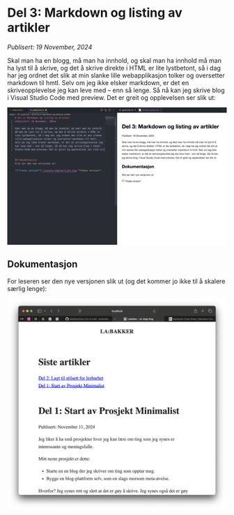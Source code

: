 # Del 3: Markdown og listing av artikler
*Publisert: 19 November, 2024*

Skal man ha en blogg, må man ha innhold, og skal man ha innhold må man ha lyst til å skrive, og det å skrive direkte i HTML er lite lystbetont, så i dag har jeg ordnet det slik at min slanke lille webapplikasjon tolker og oversetter markdown til hmtl. Selv om jeg ikke elsker markdown, er det en skriveopplevelse jeg kan leve med – enn så lenge. Så nå kan jeg skrive blog i Visual Studio Code med preview. Det er greit og opplevelsen ser slik ut:

![](./assets/img/del3_skriveopplevelsen.png "Skriveopplevelsen")

## Dokumentasjon
For leseren ser den nye versjonen slik ut (og det kommer jo ikke til å skalere særlig lenge):

!["Tredje versjon"](./assets/img/del3_doc.png "Tredje versjon")
